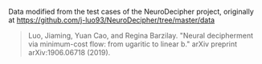 Data modified from the test cases of the NeuroDecipher project,
originally at https://github.com/j-luo93/NeuroDecipher/tree/master/data

> Luo, Jiaming, Yuan Cao, and Regina Barzilay. "Neural decipherment via
minimum-cost flow: from ugaritic to linear b." arXiv preprint arXiv:1906.06718
(2019).
